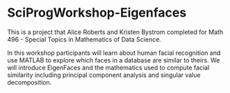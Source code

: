 # SciProgWorkshop-Eigenfaces

This is a project that Alice Roberts and Kristen Bystrom completed for Math 496 - Special Topics in Mathematics of Data Science.

In this workshop participants will learn about human facial recognition and use MATLAB to explore which faces in a database are similar to theirs. We will introduce EigenFaces and the mathematics used to compute facial similarity including principal component analysis and singular value decomposition.

